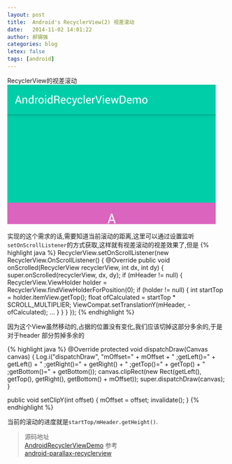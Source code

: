 ```yaml
---
layout: post
title:  Android's RecyclerView(2) 视差滚动
date:   2014-11-02 14:01:22
author: 郝锡强
categories: blog
letex: false
tags: [android]
---
```

RecyclerView的视差滚动<br />
![parallaxrecycler](/source/images/blog/parallaxrecycler.gif)
<!-- more -->
实现的这个需求的话,需要知道当前滚动的距离,这里可以通过设置监听`setOnScrollListener`的方式获取,这样就有视差滚动的视差效果了,但是
{% highlight java %}
RecyclerView.setOnScrollListener(new RecyclerView.OnScrollListener() {
    @Override
    public void onScrolled(RecyclerView recyclerView, int dx, int dy) {
        super.onScrolled(recyclerView, dx, dy);
        if (mHeader != null) {
        	RecyclerView.ViewHolder holder = RecyclerView.findViewHolderForPosition(0);
        	if (holder != null) {
            	int startTop = holder.itemView.getTop();
        		float ofCalculated = startTop * SCROLL_MULTIPLIER;
       		 	ViewCompat.setTranslationY(mHeader, -ofCalculated);
            	...
        	}
        }
    }
});
{% endhighlight %}

因为这个View虽然移动的,占据的位置没有变化,我们应该切掉这部分多余的,于是对于header 部分剪掉多余的

{% highlight java %}
@Override
protected void dispatchDraw(Canvas canvas) {
    Log.i("dispatchDraw", "mOffset=" + mOffset + " ;getLeft()=" + getLeft()
            + " ;getRight()=" + getRight() + " ;getTop()=" + getTop() + " ;getBottom()="
            + getBottom());
    canvas.clipRect(new Rect(getLeft(), getTop(), getRight(), getBottom() + mOffset));
    super.dispatchDraw(canvas);
}

public void setClipY(int offset) {
    mOffset = offset;
    invalidate();
}
{% endhighlight %}


当前的滚动的进度就是`startTop/mHeader.getHeight()`.

>源码地址<br />
[AndroidRecyclerViewDemo](https://github.com/Haoxiqiang/AndroidRecyclerViewDemo)
>参考<br />
[android-parallax-recyclerview](https://github.com/kanytu/android-parallax-recyclerview)